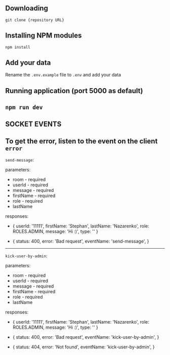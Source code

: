 ## Downloading

`git clone {repository URL}`

## Installing NPM modules

`npm install`

## Add your data

Rename the `.env.example` file to `.env` and add your data

## Running application (port 5000 as default)

`npm run dev`
---

## SOCKET EVENTS

To get the error, listen to the event on the client `error`
---

`send-message`:

parameters:

- room - required
- userId - required
- message - required
- firstName - required
- role - required
- lastName

responses:

- {
  userId: '11111',
  firstName: 'Stephan',
  lastName: 'Nazarenko',
  role: ROLES.ADMIN,
  message: 'Hi :)',
  type: ''
  }

- {
  status: 400,
  error: 'Bad request',
  eventName: 'send-message',
  }

-----------

`kick-user-by-admin`:

parameters:

- room - required
- userId - required
- message - required
- firstName - required
- role - required
- lastName

responses:

- {
  userId: '11111',
  firstName: 'Stephan',
  lastName: 'Nazarenko',
  role: ROLES.ADMIN,
  message: 'Hi :)',
  type: ''
  }

- {
  status: 400,
  error: 'Bad request',
  eventName: 'kick-user-by-admin',
  }

- {
  status: 404,
  error: 'Not found',
  eventName: 'kick-user-by-admin',
  }

